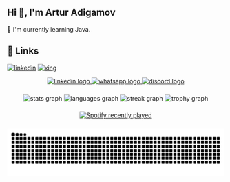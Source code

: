 
## Hi 👋, I'm Artur Adigamov

🌱 I'm currently learning Java.




## 🔗 Links
[![linkedin](https://img.shields.io/badge/linkedin-0A66C2?style=for-the-badge&logo=linkedin&logoColor=white)](https://www.linkedin.com/in/artur-adigamov-103a28294/)
[![xing](https://img.shields.io/badge/xing-white?style=for-the-badge&logo=xing&logoColor=green&link=https%3A%2F%2Fwww.xing.com%2F)](https://www.xing.com/profile/Artur_Adigamov/)

<div align="center">
  <a href="https://www.linkedin.com/in/artur-adigamov-103a28294/" target="_blank">
    <img src="https://img.shields.io/static/v1?message=LinkedIn&logo=linkedin&label=&color=0077B5&logoColor=white&labelColor=&style=for-the-badge" height="40" alt="linkedin logo"  />
  </a>
  <a href="https://www.xing.com/profile/Artur_Adigamov/web_profiles" target="_blank">
    <img src="https://img.shields.io/static/v1?message=Xing&logo=xing&label=&color=25D366&logoColor=black&labelColor=&style=for-the-badge" height="40" alt="whatsapp logo"  />
  </a>
   <a href="https://https://discord.com/channels/@naosh1ma" target="_blank">
      <img src="https://img.shields.io/static/v1?message=Discord&logo=discord&label=&color=7289DA&logoColor=white&labelColor=&style=for-the-badge" height="40" alt="discord logo"  />
  </a>
</div>

###

<div align="center">
  <img src="https://github-readme-stats.vercel.app/api?username=naosh1ma&hide_title=false&hide_rank=false&show_icons=false&include_all_commits=true&count_private=true&disable_animations=false&theme=monokai&locale=en&hide_border=false&order=1" height="150" alt="stats graph"  />
  <img src="https://github-readme-stats.vercel.app/api/top-langs?username=naosh1ma&locale=en&hide_title=false&layout=compact&card_width=320&langs_count=5&theme=monokai&hide_border=false&order=2&custom_title=Java" height="150" alt="languages graph"  />
  <img src="https://streak-stats.demolab.com?user=naosh1ma&locale=en&mode=daily&theme=monokai&hide_border=false&border_radius=5&order=3" height="150" alt="streak graph"  />
  <img src="https://github-profile-trophy.vercel.app?username=naosh1ma&theme=monokai&column=-1&row=1&margin-w=8&margin-h=8&no-bg=false&no-frame=false&order=4" height="150" alt="trophy graph"  />
</div>

###

<div align="center">
  <a href="https://open.spotify.com/user/31dvhcpxya3takok3exshfzqr4qe">
    <img src="https://spotify-recently-played-readme.vercel.app/api?user=31dvhcpxya3takok3exshfzqr4qe&count=4&unique=false" alt="Spotify recently played"  />
  </a>
</div>

###

<img src="https://raw.githubusercontent.com/naosh1ma/naosh1ma/output/snake.svg" alt="Snake animation" />

###
